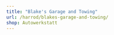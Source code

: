 ```yaml
---
title: "Blake's Garage and Towing"
url: /harrod/blakes-garage-and-towing/
shop: Autowerkstatt
---
```

